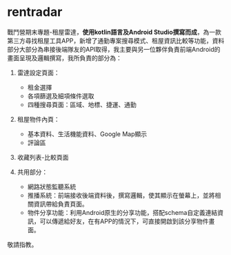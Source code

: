 # rentradar
戰鬥營期末專題-租屋雷達，**使用kotlin語言及Android Studio撰寫而成**，為一款第三方尋找租屋工具APP，新增了通勤專案搜尋模式、租屋資訊比較等功能，資料部分大部分為串接後端隊友的API取得，我主要與另一位夥伴負責前端Android的畫面呈現及邏輯撰寫，我所負責的部分為：

1. 雷達設定頁面：
   * 租金選擇 
   * 各項篩選及細項條件選取
   * 四種搜尋頁面：區域、地標、捷運、通勤

2. 租屋物件內頁： 
   * 基本資料、生活機能資料、Google Map顯示
   *  評論區 

3. 收藏列表-比較頁面 

4. 共用部分： 
   * 網路狀態監聽系統 
   * 推播系統：前端接收後端資料後，撰寫邏輯，使其顯示在螢幕上，並將相關資訊帶給負責頁面。
   * 物件分享功能：利用Android原生的分享功能，搭配schema自定義連結資訊，可以傳遞給好友，在有APP的情況下，可直接開啟到該分享物件畫面。

敬請指教。